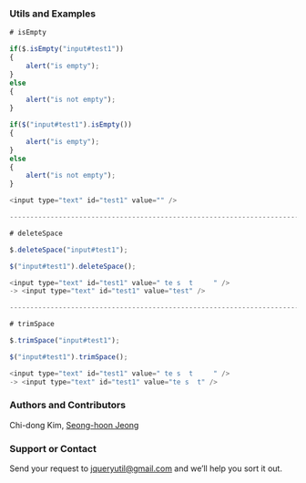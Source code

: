 ### Utils and Examples
```javascript
# isEmpty

if($.isEmpty("input#test1"))
{
	alert("is empty");
}
else
{
	alert("is not empty");
}

if($("input#test1").isEmpty())
{
	alert("is empty");
}
else
{
	alert("is not empty");
}

<input type="text" id="test1" value="" />

----------------------------------------------------------------------------

# deleteSpace

$.deleteSpace("input#test1");

$("input#test1").deleteSpace();

<input type="text" id="test1" value=" te s  t     " />
-> <input type="text" id="test1" value="test" />

----------------------------------------------------------------------------

# trimSpace

$.trimSpace("input#test1");

$("input#test1").trimSpace();

<input type="text" id="test1" value=" te s  t     " />
-> <input type="text" id="test1" value="te s  t" />
```

### Authors and Contributors
Chi-dong Kim, [Seong-hoon Jeong](http://www.signpen.net)

### Support or Contact
Send your request to jqueryutil@gmail.com and we’ll help you sort it out.